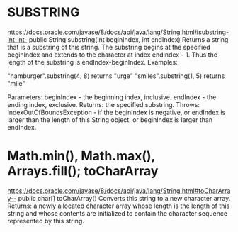 SUBSTRING
=============
https://docs.oracle.com/javase/8/docs/api/java/lang/String.html#substring-int-int-
public String substring(int beginIndex,
                        int endIndex)
Returns a string that is a substring of this string. The substring begins at the specified beginIndex and extends to the character at index endIndex - 1. Thus the length of the substring is endIndex-beginIndex.
Examples:

 "hamburger".substring(4, 8) returns "urge"
 "smiles".substring(1, 5) returns "mile"
 
Parameters:
beginIndex - the beginning index, inclusive.
endIndex - the ending index, exclusive.
Returns:
the specified substring.
Throws:
IndexOutOfBoundsException - if the beginIndex is negative, or endIndex is larger than the length of this String object, or beginIndex is larger than endIndex.

Math.min(), Math.max(), Arrays.fill();
  toCharArray
  =================
https://docs.oracle.com/javase/8/docs/api/java/lang/String.html#toCharArray--
public char[] toCharArray()
Converts this string to a new character array.
Returns:
a newly allocated character array whose length is the length of this string and whose contents are initialized to contain the character sequence represented by this string.
 
